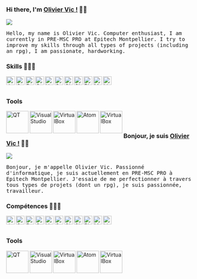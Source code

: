 ### Hi there, I'm [Olivier Vic !](https://github.com/OlivierVic) 👋🏽
<a href="https://www.linkedin.com/in/olivier-vic-94962a173/" target="_blank"><img src="https://img.shields.io/badge/linkedin-%230077B5.svg?&style=for-the-badge&logo=linkedin&logoColor=white"/></a>

<p aling="left"><samp>
Hello, my name is Olivier Vic. Computer enthusiast, I am currently in PRE-MSC PRO at Epitech Montpellier. I try to improve my skills through all types of projects (including an rpg), I am passionate, hardworking.
</samp></p>

### Skills 🧑🏾‍💻

<img align="left" alt="JavaScript" width="23px" src="https://www.vectorlogo.zone/logos/javascript/javascript-icon.svg" />
<img align="left" alt="C++" width="23px" src="https://upload.wikimedia.org/wikipedia/commons/thumb/1/18/ISO_C%2B%2B_Logo.svg/612px-ISO_C%2B%2B_Logo.svg.png" />
<img align="left" alt="Python" width="23px" src="https://www.vectorlogo.zone/logos/python/python-icon.svg" />
<img align="left" alt="C" width="23px" src="https://cdn.jsdelivr.net/npm/simple-icons@3.2.0/icons/c.svg" />
<img align="left" alt="HTML" width="23px" src="https://www.vectorlogo.zone/logos/w3_html5/w3_html5-icon.svg" />
<img align="left" alt="CSS" width="23px" src="https://cdn.jsdelivr.net/npm/simple-icons@3.2.0/icons/css3.svg" />
<img align="left" alt="GitHub" width="23px" src="https://cdn.jsdelivr.net/npm/simple-icons@3.2.0/icons/github.svg" />
<img align="left" alt="Git" width="23px" src="https://www.vectorlogo.zone/logos/git-scm/git-scm-icon.svg" />
<img align="left" alt="PhpMyAdmin" width="23px" src="https://www.vectorlogo.zone/logos/phpmyadmin/phpmyadmin-ar21.svg" />
<img align="left" alt="MySQL" width="23px" src="https://cdn.jsdelivr.net/npm/simple-icons@3.2.0/icons/mysql.svg" />
<img align="left" alt="Linux" width="23px" src="https://www.vectorlogo.zone/logos/linux/linux-icon.svg" />
<br>
<br>

### Tools

<img align="left" alt="QT" width="60px" src="https://www.vectorlogo.zone/logos/qtio/qtio-ar21.svg" />
<img align="left" alt="Visual Studio" width="60px" src="https://www.vectorlogo.zone/logos/visualstudio_code/visualstudio_code-ar21.svg" />
<img align="left" alt="VirtualBox" width="60px" src="https://www.vectorlogo.zone/logos/virtualbox/virtualbox-ar21.svg" />
<img align="left" alt="Atom" width="60px" src="https://www.vectorlogo.zone/logos/atom_io/atom_io-ar21.svg" />
<img align="left" alt="VirtualBox" width="60px" src="https://www.vectorlogo.zone/logos/virtualbox/virtualbox-ar21.svg" />
<br>
<br>

### Bonjour, je suis [Olivier Vic !](https://github.com/OlivierVic) 👋🏽
<a href="https://www.linkedin.com/in/olivier-vic-94962a173/" target="_blank"><img src="https://img.shields.io/badge/linkedin-%230077B5.svg?&style=for-the-badge&logo=linkedin&logoColor=white"/></a>

<p aling="left"><samp>
Bonjour, je m'appelle Olivier Vic. Passionné d'informatique, je suis actuellement en PRE-MSC PRO à Epitech Montpellier. J'essaie de me perfectionner à travers tous types de projets (dont un rpg), je suis passionnée, travailleur.
</samp></p>

### Compétences 🧑🏾‍💻

<img align="left" alt="JavaScript" width="23px" src="https://www.vectorlogo.zone/logos/javascript/javascript-icon.svg" />
<img align="left" alt="C++" width="23px" src="https://upload.wikimedia.org/wikipedia/commons/thumb/1/18/ISO_C%2B%2B_Logo.svg/612px-ISO_C%2B%2B_Logo.svg.png" />
<img align="left" alt="Python" width="23px" src="https://www.vectorlogo.zone/logos/python/python-icon.svg" />
<img align="left" alt="C" width="23px" src="https://cdn.jsdelivr.net/npm/simple-icons@3.2.0/icons/c.svg" />
<img align="left" alt="HTML" width="23px" src="https://www.vectorlogo.zone/logos/w3_html5/w3_html5-icon.svg" />
<img align="left" alt="CSS" width="23px" src="https://cdn.jsdelivr.net/npm/simple-icons@3.2.0/icons/css3.svg" />
<img align="left" alt="GitHub" width="23px" src="https://cdn.jsdelivr.net/npm/simple-icons@3.2.0/icons/github.svg" />
<img align="left" alt="Git" width="23px" src="https://www.vectorlogo.zone/logos/git-scm/git-scm-icon.svg" />
<img align="left" alt="PhpMyAdmin" width="23px" src="https://www.vectorlogo.zone/logos/phpmyadmin/phpmyadmin-ar21.svg" />
<img align="left" alt="MySQL" width="23px" src="https://cdn.jsdelivr.net/npm/simple-icons@3.2.0/icons/mysql.svg" />
<img align="left" alt="Linux" width="23px" src="https://www.vectorlogo.zone/logos/linux/linux-icon.svg" />
<br>
<br>

### Tools

<img align="left" alt="QT" width="60px" src="https://www.vectorlogo.zone/logos/qtio/qtio-ar21.svg" />
<img align="left" alt="Visual Studio" width="60px" src="https://www.vectorlogo.zone/logos/visualstudio_code/visualstudio_code-ar21.svg" />
<img align="left" alt="VirtualBox" width="60px" src="https://www.vectorlogo.zone/logos/virtualbox/virtualbox-ar21.svg" />
<img align="left" alt="Atom" width="60px" src="https://www.vectorlogo.zone/logos/atom_io/atom_io-ar21.svg" />
<img align="left" alt="VirtualBox" width="60px" src="https://www.vectorlogo.zone/logos/virtualbox/virtualbox-ar21.svg" />
